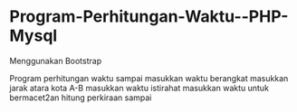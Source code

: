 # Program-Perhitungan-Waktu--PHP-Mysql
Menggunakan Bootstrap

Program perhitungan waktu sampai
	masukkan waktu berangkat
	masukkan jarak atara kota A-B
	masukkan waktu istirahat
	masukkan waktu untuk bermacet2an
	hitung perkiraan sampai
